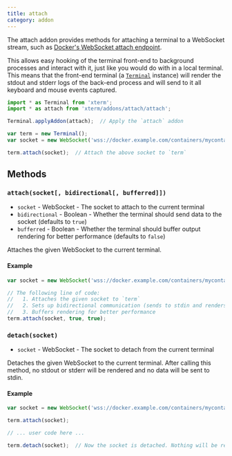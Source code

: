 ```yaml
---
title: attach
category: addon
---
```


The attach addon provides methods for attaching a terminal to a WebSocket stream, such as [Docker's WebSocket attach endpoint](https://docs.docker.com/engine/reference/api/docker_remote_api_v1.24/#/attach-to-a-container-websocket).

This allows easy hooking of the terminal front-end to background processes and interact with it, just like you would do with in a local terminal. This means that the front-end terminal (a [`Terminal`](/docs/api/Terminal/) instance) will render the stdout and stderr logs of the back-end process and will send to it all keyboard and mouse events captured.

```javascript
import * as Terminal from 'xterm';
import * as attach from 'xterm/addons/attach/attach';

Terminal.applyAddon(attach);  // Apply the `attach` addon

var term = new Terminal();
var socket = new WebSocket('wss://docker.example.com/containers/mycontainerid/attach/ws');

term.attach(socket);  // Attach the above socket to `term`
```

## Methods

### `attach(socket[, bidirectional[, bufferred]])`

- `socket` - WebSocket - The socket to attach to the current terminal
- `bidirectional` - Boolean - Whether the terminal should send data to the socket (defaults to `true`)
- `bufferred` - Boolean - Whether the terminal should buffer output rendering for better performance (defaults to `false`)

Attaches the given WebSocket to the current terminal.

#### Example

```javascript
var socket = new WebSocket('wss://docker.example.com/containers/mycontainerid/attach/ws');

// The following line of code:
//   1. Attaches the given socket to `term`
//   2. Sets up bidirectional communication (sends to stdin and renders stdout/stderr)
//   3. Buffers rendering for better performance
term.attach(socket, true, true);
```

### `detach(socket)`

- `socket` - WebSocket - The socket to detach from the current terminal

Detaches the given WebSocket to the current terminal. After calling this method, no stdout or stderr will be rendered and no data will be sent to stdin.

#### Example

```javascript
var socket = new WebSocket('wss://docker.example.com/containers/mycontainerid/attach/ws');

term.attach(socket);

// ... user code here ...

term.detach(socket);  // Now the socket is detached. Nothing will be rendered or sent back.
```